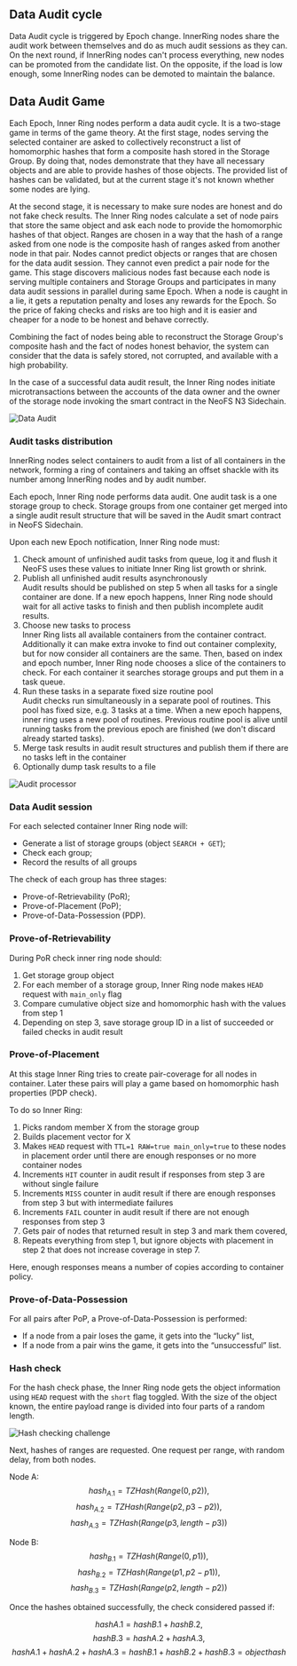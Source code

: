 
## Data Audit cycle

Data Audit cycle is triggered by Epoch change. InnerRing nodes share the audit work between themselves and do as much audit sessions as they can. On the next round, if InnerRing nodes can't process everything, new nodes can be promoted from the candidate list. On the opposite, if the load is low enough, some InnerRing nodes can be demoted to maintain the balance.

## Data Audit Game

Each Epoch, Inner Ring nodes perform a data audit cycle. It is a two-stage game in terms of the game theory. At the first stage, nodes serving the selected container are asked to collectively reconstruct a list of homomorphic hashes that form a composite hash stored in the Storage Group. By doing that, nodes demonstrate that they have all necessary objects and are able to provide hashes of those objects. The provided list of hashes can be validated, but at the current stage it's not known whether some nodes are lying.

At the second stage, it is necessary to make sure nodes are honest and do not fake check results. The Inner Ring nodes calculate a set of node pairs that store the same object and ask each node to provide the homomorphic hashes of that object. Ranges are chosen in a way that the hash of a range asked from one node is the composite hash of ranges asked from another node in that pair. Nodes cannot predict objects or ranges that are chosen for the data audit session. They cannot even predict a pair node for the game. This stage discovers malicious nodes fast because each node is serving multiple containers and Storage Groups and participates in many data audit sessions in parallel during same Epoch. When a node is caught in a lie, it gets a reputation penalty and loses any rewards for the Epoch. So the price of faking checks and risks are too high and it is easier and cheaper for a node to be honest and behave correctly.

Combining the fact of nodes being able to reconstruct the Storage Group's composite hash and the fact of nodes honest behavior, the system can consider that the data is safely stored, not corrupted, and available with a high probability.

In the case of a successful data audit result, the Inner Ring nodes initiate microtransactions between the accounts of the data owner and the owner of the storage node invoking the smart contract in the NeoFS N3 Sidechain.

![Data Audit](pic/1.png)

### Audit tasks distribution

InnerRing nodes select containers to audit from a list of all containers in the network, forming a ring of containers and taking an offset shackle with its number among InnerRing nodes and by audit number.

Each epoch, Inner Ring node performs data audit. One audit task is a one storage group to check. Storage groups from one container get merged into a single audit result structure that will be saved in the Audit smart contract in NeoFS Sidechain.

Upon each new Epoch notification, Inner Ring node must:

 1. Check amount of unfinished audit tasks from queue, log it and flush it \
    NeoFS uses these values to initiate Inner Ring list growth or shrink.
 2. Publish all unfinished audit results asynchronously \
    Audit results should be published on step 5 when all tasks for a single container are done. If a new epoch happens, Inner Ring node should wait for all active tasks to finish and then publish incomplete audit results.
 3. Choose new tasks to process \
    Inner Ring lists all available containers from the container contract. Additionally it can make extra invoke to find out container complexity, but for now consider all containers are the same. Then, based on index and epoch number, Inner Ring node chooses a slice of the containers to check. For each container it searches storage groups and put them in a task queue.
 4. Run these tasks in a separate fixed size routine pool \
    Audit checks run simultaneously in a separate pool of routines. This pool has fixed size, e.g. 3 tasks at a time. When a new epoch happens, inner ring uses a new pool of routines. Previous routine pool is alive until running tasks from the previous epoch are finished (we don't discard already started tasks). 
 5. Merge task results in audit result structures and publish them if there are no tasks left in the container
 6. Optionally dump task results to a file

![Audit processor](pic/audit_processor)

### Data Audit session

For each selected container Inner Ring node will:

 - Generate a list of storage groups (object `SEARCH + GET`);
 - Check each group;
 - Record the results of all groups

The check of each group has three stages:

 - Prove-of-Retrievability (PoR);
 - Prove-of-Placement (PoP);
 - Prove-of-Data-Possession (PDP).

### Prove-of-Retrievability

During PoR check inner ring node should:

 1. Get storage group object
 2. For each member of a storage group, Inner Ring node makes `HEAD` request with `main_only` flag
 3. Compare cumulative object size and homomorphic hash with the values from step 1
 4. Depending on step 3, save storage group ID in a list of succeeded or failed checks in audit result

###  Prove-of-Placement

At this stage Inner Ring tries to create pair-coverage for all nodes in container. Later these pairs will play a game based on homomorphic hash properties (PDP check).

To do so Inner Ring:

 1. Picks random member X from the storage group
 2. Builds placement vector for X
 3. Makes `HEAD` request with `TTL=1 RAW=true main_only=true` to these nodes in placement order until there are enough responses or no more container nodes
 4. Increments `HIT` counter in audit result if responses from step 3 are without single failure
 5. Increments `MISS` counter in audit result if there are enough responses from step 3 but with intermediate failures
 6. Increments `FAIL` counter in audit result if there are not enough responses from step 3
 7. Gets pair of nodes that returned result in step 3 and mark them covered,
 8. Repeats everything from step 1, but ignore objects with placement in step 2 that does not increase coverage in step 7.

Here, enough responses means a number of copies according to container policy.

### Prove-of-Data-Possession

For all pairs after PoP, a Prove-of-Data-Possession is performed:

 - If a node from a pair loses the game, it gets into the “lucky” list,
 - If a node from a pair wins the game, it gets into the “unsuccessful” list.

### Hash check

For the hash check phase, the Inner Ring node gets the object information using `HEAD` request with the `short` flag toggled. With the size of the object known, the entire payload range is divided into four parts of a random length.

![Hash checking challenge](pic/hash_check)

Next, hashes of ranges are requested. One request per range, with random delay, from both nodes.

Node A:
$$ hash_{A.1} = TZHash(Range(0, p2)), $$
$$ hash_{A.2} = TZHash(Range(p2, p3-p2)), $$
$$ hash_{A.3} = TZHash(Range(p3, length-p3)) $$

Node B:
$$ hash_{B.1} = TZHash(Range(0, p1)), $$
$$ hash_{B.2} = TZHash(Range(p1, p2-p1)), $$
$$ hash_{B.3} = TZHash(Range(p2, length-p2)) $$

Once the hashes obtained successfully, the check considered passed if:

$$ hash{A.1} = hash{B.1} + hash{B.2}, $$
$$ hash{B.3} = hash{A.2} + hash{A.3}, $$
$$ hash{A.1} + hash{A.2} + hash{A.3} = hash{B.1} + hash{B.2} + hash{B.3} =
object hash $$

